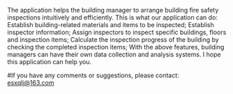 
The application helps the building manager to arrange building fire safety inspections intuitively and efficiently. This is what our application can do:
Establish building-related materials and items to be inspected;
Establish inspector information;
Assign inspectors to inspect specific buildings, floors and inspection items;
Calculate the inspection progress of the building by checking the completed inspection items;
With the above features, building managers can have their own data collection and analysis systems.
I hope this application can help you.

#If you have any comments or suggestions, please contact: esxqli@163.com
